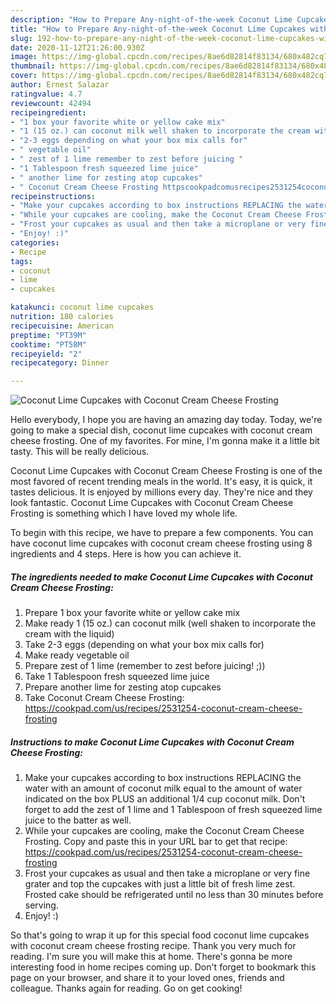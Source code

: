 ```yaml
---
description: "How to Prepare Any-night-of-the-week Coconut Lime Cupcakes with Coconut Cream Cheese Frosting"
title: "How to Prepare Any-night-of-the-week Coconut Lime Cupcakes with Coconut Cream Cheese Frosting"
slug: 192-how-to-prepare-any-night-of-the-week-coconut-lime-cupcakes-with-coconut-cream-cheese-frosting
date: 2020-11-12T21:26:00.930Z
image: https://img-global.cpcdn.com/recipes/8ae6d82814f83134/680x482cq70/coconut-lime-cupcakes-with-coconut-cream-cheese-frosting-recipe-main-photo.jpg
thumbnail: https://img-global.cpcdn.com/recipes/8ae6d82814f83134/680x482cq70/coconut-lime-cupcakes-with-coconut-cream-cheese-frosting-recipe-main-photo.jpg
cover: https://img-global.cpcdn.com/recipes/8ae6d82814f83134/680x482cq70/coconut-lime-cupcakes-with-coconut-cream-cheese-frosting-recipe-main-photo.jpg
author: Ernest Salazar
ratingvalue: 4.7
reviewcount: 42494
recipeingredient:
- "1 box your favorite white or yellow cake mix"
- "1 (15 oz.) can coconut milk well shaken to incorporate the cream with the liquid"
- "2-3 eggs depending on what your box mix calls for"
- " vegetable oil"
- " zest of 1 lime remember to zest before juicing "
- "1 Tablespoon fresh squeezed lime juice"
- " another lime for zesting atop cupcakes"
- " Coconut Cream Cheese Frosting httpscookpadcomusrecipes2531254coconutcreamcheesefrosting"
recipeinstructions:
- "Make your cupcakes according to box instructions REPLACING the water with an amount of coconut milk equal to the amount of water indicated on the box PLUS an additional 1/4 cup coconut milk. Don&#39;t forget to add the zest of 1 lime and 1 Tablespoon of fresh squeezed lime juice to the batter as well."
- "While your cupcakes are cooling, make the Coconut Cream Cheese Frosting. Copy and paste this in your URL bar to get that recipe: https://cookpad.com/us/recipes/2531254-coconut-cream-cheese-frosting"
- "Frost your cupcakes as usual and then take a microplane or very fine grater and top the cupcakes with just a little bit of fresh lime zest. Frosted cake should be refrigerated until no less than 30 minutes before serving."
- "Enjoy! :)"
categories:
- Recipe
tags:
- coconut
- lime
- cupcakes

katakunci: coconut lime cupcakes 
nutrition: 180 calories
recipecuisine: American
preptime: "PT39M"
cooktime: "PT58M"
recipeyield: "2"
recipecategory: Dinner

---
```



![Coconut Lime Cupcakes with Coconut Cream Cheese Frosting](https://img-global.cpcdn.com/recipes/8ae6d82814f83134/680x482cq70/coconut-lime-cupcakes-with-coconut-cream-cheese-frosting-recipe-main-photo.jpg)

Hello everybody, I hope you are having an amazing day today. Today, we're going to make a special dish, coconut lime cupcakes with coconut cream cheese frosting. One of my favorites. For mine, I'm gonna make it a little bit tasty. This will be really delicious.

Coconut Lime Cupcakes with Coconut Cream Cheese Frosting is one of the most favored of recent trending meals in the world. It's easy, it is quick, it tastes delicious. It is enjoyed by millions every day. They're nice and they look fantastic. Coconut Lime Cupcakes with Coconut Cream Cheese Frosting is something which I have loved my whole life.




To begin with this recipe, we have to prepare a few components. You can have coconut lime cupcakes with coconut cream cheese frosting using 8 ingredients and 4 steps. Here is how you can achieve it.

<!--inarticleads1-->

##### The ingredients needed to make Coconut Lime Cupcakes with Coconut Cream Cheese Frosting:

1. Prepare 1 box your favorite white or yellow cake mix
1. Make ready 1 (15 oz.) can coconut milk (well shaken to incorporate the cream with the liquid)
1. Take 2-3 eggs (depending on what your box mix calls for)
1. Make ready  vegetable oil
1. Prepare  zest of 1 lime (remember to zest before juicing! ;))
1. Take 1 Tablespoon fresh squeezed lime juice
1. Prepare  another lime for zesting atop cupcakes
1. Take  Coconut Cream Cheese Frosting: https://cookpad.com/us/recipes/2531254-coconut-cream-cheese-frosting




<!--inarticleads2-->

##### Instructions to make Coconut Lime Cupcakes with Coconut Cream Cheese Frosting:

1. Make your cupcakes according to box instructions REPLACING the water with an amount of coconut milk equal to the amount of water indicated on the box PLUS an additional 1/4 cup coconut milk. Don&#39;t forget to add the zest of 1 lime and 1 Tablespoon of fresh squeezed lime juice to the batter as well.
1. While your cupcakes are cooling, make the Coconut Cream Cheese Frosting. Copy and paste this in your URL bar to get that recipe: https://cookpad.com/us/recipes/2531254-coconut-cream-cheese-frosting
1. Frost your cupcakes as usual and then take a microplane or very fine grater and top the cupcakes with just a little bit of fresh lime zest. Frosted cake should be refrigerated until no less than 30 minutes before serving.
1. Enjoy! :)




So that's going to wrap it up for this special food coconut lime cupcakes with coconut cream cheese frosting recipe. Thank you very much for reading. I'm sure you will make this at home. There's gonna be more interesting food in home recipes coming up. Don't forget to bookmark this page on your browser, and share it to your loved ones, friends and colleague. Thanks again for reading. Go on get cooking!
